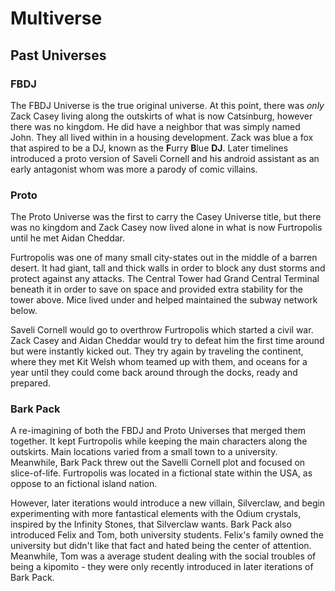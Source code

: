 # Multiverse
## Past Universes
### FBDJ

The FBDJ Universe is the true original universe. At this point, there was *only* Zack Casey living along the outskirts of what is now Catsinburg, however there was no kingdom. He did have a neighbor that was simply named John. They all lived within in a housing development. Zack was blue a fox that aspired to be a DJ, known as the **F**urry **B**lue **DJ**. Later timelines introduced a proto version of Saveli Cornell and his android assistant as an early antagonist whom was more a parody of comic villains.

### Proto

The Proto Universe was the first to carry the Casey Universe title, but there was no kingdom and Zack Casey now lived alone in what is now Furtropolis until he met Aidan Cheddar.

Furtropolis was one of many small city-states out in the middle of a barren desert. It had giant, tall and thick walls in order to block any dust storms and protect against any attacks. The Central Tower had Grand Central Terminal beneath it in order to save on space and provided extra stability for the tower above. Mice lived under and helped maintained the subway network below.

Saveli Cornell would go to overthrow Furtropolis which started a civil war. Zack Casey and Aidan Cheddar would try to defeat him the first time around but were instantly kicked out. They try again by traveling the continent, where they met Kit Welsh whom teamed up with them, and oceans for a year until they could come back around through the docks, ready and prepared.

### Bark Pack

A re-imagining of both the FBDJ and Proto Universes that merged them together. It kept Furtropolis while keeping the main characters along the outskirts. Main locations varied from a small town to a university. Meanwhile, Bark Pack threw out the Savelli Cornell plot and focused on slice-of-life. Furtropolis was located in a fictional state within the USA, as oppose to an fictional island nation.

However, later iterations would introduce a new villain, Silverclaw, and begin experimenting with more fantastical elements with the Odium crystals, inspired by the Infinity Stones, that Silverclaw wants. Bark Pack also introduced Felix and Tom, both university students. Felix's family owned the university but didn't like that fact and hated being the center of attention. Meanwhile, Tom was a average student dealing with the social troubles of being a kipomito - they were only recently introduced in later iterations of Bark Pack.